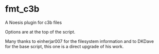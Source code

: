 # fmt_c3b
A Noesis plugin for c3b files

Options are at the top of the script.

Many thanks to einherjar007 for the filesystem information and to DKDave for the base script, this one is a direct upgrade of his work.
